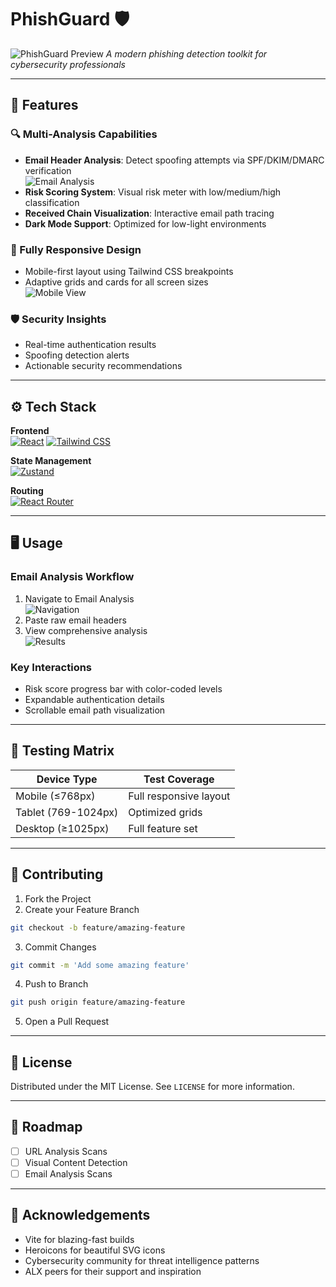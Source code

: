 # PhishGuard 🛡️

![PhishGuard Preview](./phishing-detection-tool/src/assets/phishguard-preview.png)
*A modern phishing detection toolkit for cybersecurity professionals*

---

## 🚀 Features

### 🔍 Multi-Analysis Capabilities
- **Email Header Analysis**: Detect spoofing attempts via SPF/DKIM/DMARC verification  
![Email Analysis](./phishing-detection-tool/src/assets/Email-Analysis.png "Email Analysis Interface")
- **Risk Scoring System**: Visual risk meter with low/medium/high classification  
- **Received Chain Visualization**: Interactive email path tracing
- **Dark Mode Support**: Optimized for low-light environments

### 📱 Fully Responsive Design
- Mobile-first layout using Tailwind CSS breakpoints  
- Adaptive grids and cards for all screen sizes  
![Mobile View](./phishing-detection-tool/src/assets/mobilie-dashboard.png "Responsive Design")

### 🛡️ Security Insights
- Real-time authentication results
- Spoofing detection alerts
- Actionable security recommendations

---

## ⚙️ Tech Stack

**Frontend**  
[![React](https://img.shields.io/badge/React-20232A?style=flat&logo=react)](https://react.dev/)
[![Tailwind CSS](https://img.shields.io/badge/Tailwind_CSS-38B2AC?style=flat&logo=tailwind-css)](https://tailwindcss.com/)

**State Management**  
[![Zustand](https://img.shields.io/badge/Zustand-3C3C3C?style=flat)](https://zustand-demo.pmnd.rs/)

**Routing**  
[![React Router](https://img.shields.io/badge/React_Router-CA4245?style=flat&logo=react-router)](https://reactrouter.com/)

---

## 🖥️ Usage

### Email Analysis Workflow
1. Navigate to Email Analysis  
![Navigation](./phishing-detection-tool/src/assets/Email-Analysis.png "Navigation Buttons")
2. Paste raw email headers
3. View comprehensive analysis  
![Results](./phishing-detection-tool/src/assets/email-analysis-results.png "Analysis Results")

### Key Interactions
- Risk score progress bar with color-coded levels
- Expandable authentication details
- Scrollable email path visualization

---

## 🧪 Testing Matrix

| Device Type       | Test Coverage          |
|-------------------|------------------------|
| Mobile (≤768px)   | Full responsive layout |
| Tablet (769-1024px)| Optimized grids       |
| Desktop (≥1025px) | Full feature set       |

---

## 🤝 Contributing

1. Fork the Project
2. Create your Feature Branch
```bash
git checkout -b feature/amazing-feature
```
3. Commit Changes
```bash
git commit -m 'Add some amazing feature'
```
4. Push to Branch
```bash
git push origin feature/amazing-feature
```
5. Open a Pull Request

---

## 📄 License

Distributed under the MIT License. See `LICENSE` for more information.

---

## 🎯 Roadmap

- [ ] URL Analysis Scans
- [ ] Visual Content Detection
- [ ] Email Analysis Scans

---

## 🙏 Acknowledgements

- Vite for blazing-fast builds
- Heroicons for beautiful SVG icons
- Cybersecurity community for threat intelligence patterns
- ALX peers for their support and inspiration

```